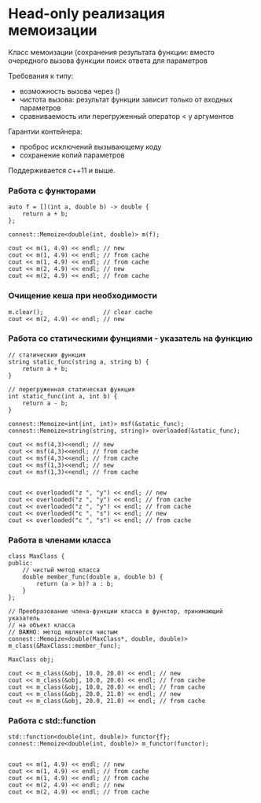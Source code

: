 # Head-only реализация мемоизации

Класс мемоизации (сохранения результата функции: вместо очередного вызова
функции поиск ответа для параметров

Требования к типу:
- возможность вызова через ()
- чистота вызова: результат функции зависит только от входных параметров
- сравниваемость или перегруженный оператор < у аргументов

Гарантии контейнера:
- проброс исключений вызывающему коду
- сохранение копий параметров

Поддерживается c++11 и выше.

### Работа с функторами

```
auto f = [](int a, double b) -> double {
    return a + b;
};

connest::Memoize<double(int, double)> m(f);

cout << m(1, 4.9) << endl; // new
cout << m(1, 4.9) << endl; // from cache
cout << m(1, 4.9) << endl; // from cache
cout << m(2, 4.9) << endl; // new
cout << m(2, 4.9) << endl; // from cache
```

### Очищение кеша при необходимости

```
m.clear();                 // clear cache
cout << m(2, 4.9) << endl; // new
```

### Работа со статическими фунциями - указатель на функцию

```
// статическия функция
string static_func(string a, string b) {
    return a + b;
}

// перегруженная статическая функция
int static_func(int a, int b) {
    return a - b;
}

connest::Memoize<int(int, int)> msf(&static_func);
connest::Memoize<string(string, string)> overloaded(&static_func);

cout << msf(4,3)<<endl; // new
cout << msf(4,3)<<endl; // from cache
cout << msf(4,3)<<endl; // from cache
cout << msf(1,3)<<endl; // new
cout << msf(1,3)<<endl; // from cache


cout << overloaded("z ", "y") << endl; // new
cout << overloaded("z ", "y") << endl; // from cache
cout << overloaded("z ", "y") << endl; // from cache
cout << overloaded("c ", "s") << endl; // new
cout << overloaded("c ", "s") << endl; // from cache
```

### Работа в членами класса

```
class MaxClass {
public:
    // чистый метод класса
    double member_func(double a, double b) {
        return (a > b)? a : b;
    }
};

// Преобразование члена-функции класса в функтор, принимающий указатель
// на объект класса
// ВАЖНО: метод является чистым
connest::Memoize<double(MaxClass*, double, double)> m_class(&MaxClass::member_func);

MaxClass obj;

cout << m_class(&obj, 10.0, 20.0) << endl; // new
cout << m_class(&obj, 10.0, 20.0) << endl; // from cache
cout << m_class(&obj, 10.0, 20.0) << endl; // from cache
cout << m_class(&obj, 20.0, 21.0) << endl; // new
cout << m_class(&obj, 20.0, 21.0) << endl; // from cache
```


### Работа с std::function

```
std::function<double(int, double)> functor{f};
connest::Memoize<double(int, double)> m_functor(functor);


cout << m(1, 4.9) << endl; // new
cout << m(1, 4.9) << endl; // from cache
cout << m(1, 4.9) << endl; // from cache
cout << m(2, 4.9) << endl; // new
cout << m(2, 4.9) << endl; // from cache
```
